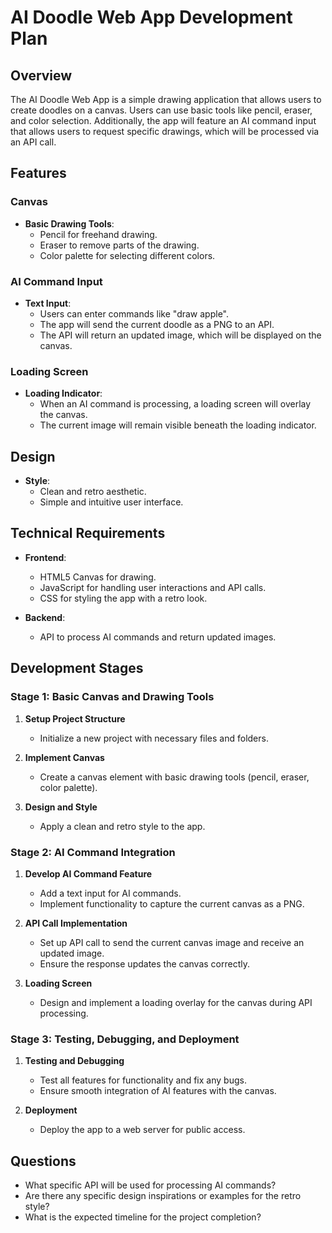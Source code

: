 # AI Doodle Web App Development Plan

## Overview
The AI Doodle Web App is a simple drawing application that allows users to create doodles on a canvas. Users can use basic tools like pencil, eraser, and color selection. Additionally, the app will feature an AI command input that allows users to request specific drawings, which will be processed via an API call.

## Features

### Canvas
- **Basic Drawing Tools**: 
  - Pencil for freehand drawing.
  - Eraser to remove parts of the drawing.
  - Color palette for selecting different colors.

### AI Command Input
- **Text Input**: 
  - Users can enter commands like "draw apple".
  - The app will send the current doodle as a PNG to an API.
  - The API will return an updated image, which will be displayed on the canvas.

### Loading Screen
- **Loading Indicator**: 
  - When an AI command is processing, a loading screen will overlay the canvas.
  - The current image will remain visible beneath the loading indicator.

## Design
- **Style**: 
  - Clean and retro aesthetic.
  - Simple and intuitive user interface.

## Technical Requirements
- **Frontend**: 
  - HTML5 Canvas for drawing.
  - JavaScript for handling user interactions and API calls.
  - CSS for styling the app with a retro look.

- **Backend**: 
  - API to process AI commands and return updated images.

## Development Stages

### Stage 1: Basic Canvas and Drawing Tools
1. **Setup Project Structure**
   - Initialize a new project with necessary files and folders.

2. **Implement Canvas**
   - Create a canvas element with basic drawing tools (pencil, eraser, color palette).

3. **Design and Style**
   - Apply a clean and retro style to the app.

### Stage 2: AI Command Integration
1. **Develop AI Command Feature**
   - Add a text input for AI commands.
   - Implement functionality to capture the current canvas as a PNG.

2. **API Call Implementation**
   - Set up API call to send the current canvas image and receive an updated image.
   - Ensure the response updates the canvas correctly.

3. **Loading Screen**
   - Design and implement a loading overlay for the canvas during API processing.

### Stage 3: Testing, Debugging, and Deployment
1. **Testing and Debugging**
   - Test all features for functionality and fix any bugs.
   - Ensure smooth integration of AI features with the canvas.

2. **Deployment**
   - Deploy the app to a web server for public access.

## Questions
- What specific API will be used for processing AI commands?
- Are there any specific design inspirations or examples for the retro style?
- What is the expected timeline for the project completion? 